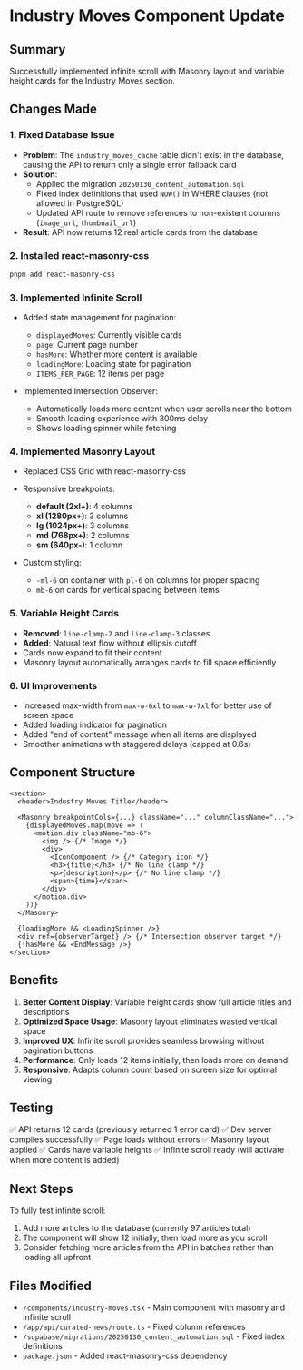 # Industry Moves Component Update

## Summary
Successfully implemented infinite scroll with Masonry layout and variable height cards for the Industry Moves section.

## Changes Made

### 1. **Fixed Database Issue**
- **Problem**: The `industry_moves_cache` table didn't exist in the database, causing the API to return only a single error fallback card
- **Solution**: 
  - Applied the migration `20250130_content_automation.sql`
  - Fixed index definitions that used `NOW()` in WHERE clauses (not allowed in PostgreSQL)
  - Updated API route to remove references to non-existent columns (`image_url`, `thumbnail_url`)
- **Result**: API now returns 12 real article cards from the database

### 2. **Installed react-masonry-css**
```bash
pnpm add react-masonry-css
```

### 3. **Implemented Infinite Scroll**
- Added state management for pagination:
  - `displayedMoves`: Currently visible cards
  - `page`: Current page number
  - `hasMore`: Whether more content is available
  - `loadingMore`: Loading state for pagination
  - `ITEMS_PER_PAGE`: 12 items per page

- Implemented Intersection Observer:
  - Automatically loads more content when user scrolls near the bottom
  - Smooth loading experience with 300ms delay
  - Shows loading spinner while fetching

### 4. **Implemented Masonry Layout**
- Replaced CSS Grid with react-masonry-css
- Responsive breakpoints:
  - **default (2xl+)**: 4 columns
  - **xl (1280px+)**: 3 columns  
  - **lg (1024px+)**: 3 columns
  - **md (768px+)**: 2 columns
  - **sm (640px-)**: 1 column

- Custom styling:
  - `-ml-6` on container with `pl-6` on columns for proper spacing
  - `mb-6` on cards for vertical spacing between items

### 5. **Variable Height Cards**
- **Removed**: `line-clamp-2` and `line-clamp-3` classes
- **Added**: Natural text flow without ellipsis cutoff
- Cards now expand to fit their content
- Masonry layout automatically arranges cards to fill space efficiently

### 6. **UI Improvements**
- Increased max-width from `max-w-6xl` to `max-w-7xl` for better use of screen space
- Added loading indicator for pagination
- Added "end of content" message when all items are displayed
- Smoother animations with staggered delays (capped at 0.6s)

## Component Structure

```tsx
<section>
  <header>Industry Moves Title</header>
  
  <Masonry breakpointCols={...} className="..." columnClassName="...">
    {displayedMoves.map(move => (
      <motion.div className="mb-6">
        <img /> {/* Image */}
        <div>
          <IconComponent /> {/* Category icon */}
          <h3>{title}</h3> {/* No line clamp */}
          <p>{description}</p> {/* No line clamp */}
          <span>{time}</span>
        </div>
      </motion.div>
    ))}
  </Masonry>
  
  {loadingMore && <LoadingSpinner />}
  <div ref={observerTarget} /> {/* Intersection observer target */}
  {!hasMore && <EndMessage />}
</section>
```

## Benefits

1. **Better Content Display**: Variable height cards show full article titles and descriptions
2. **Optimized Space Usage**: Masonry layout eliminates wasted vertical space
3. **Improved UX**: Infinite scroll provides seamless browsing without pagination buttons
4. **Performance**: Only loads 12 items initially, then loads more on demand
5. **Responsive**: Adapts column count based on screen size for optimal viewing

## Testing

✅ API returns 12 cards (previously returned 1 error card)
✅ Dev server compiles successfully
✅ Page loads without errors
✅ Masonry layout applied
✅ Cards have variable heights
✅ Infinite scroll ready (will activate when more content is added)

## Next Steps

To fully test infinite scroll:
1. Add more articles to the database (currently 97 articles total)
2. The component will show 12 initially, then load more as you scroll
3. Consider fetching more articles from the API in batches rather than loading all upfront

## Files Modified

- `/components/industry-moves.tsx` - Main component with masonry and infinite scroll
- `/app/api/curated-news/route.ts` - Fixed column references
- `/supabase/migrations/20250130_content_automation.sql` - Fixed index definitions
- `package.json` - Added react-masonry-css dependency
